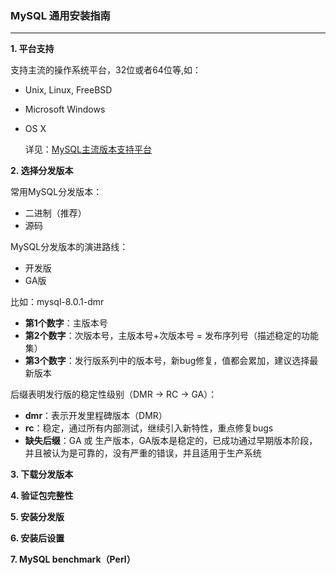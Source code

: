 ### MySQL 通用安装指南
--- 
**1. 平台支持**

支持主流的操作系统平台，32位或者64位等,如：
+ Unix, Linux, FreeBSD
+ Microsoft Windows
+ OS X 

  详见：[MySQL主流版本支持平台](https://www.mysql.com/support/supportedplatforms/database.html)

**2. 选择分发版本**
  
  常用MySQL分发版本：
  + 二进制（推荐）
  + 源码
  
  MySQL分发版本的演进路线：
  + 开发版
  + GA版 
  
  比如：mysql-8.0.1-dmr
  + **第1个数字**：主版本号
  + **第2个数字**：次版本号，主版本号+次版本号 = 发布序列号（描述稳定的功能集）
  + **第3个数字**：发行版系列中的版本号，新bug修复，值都会累加，建议选择最新版本
  
  后缀表明发行版的稳定性级别（DMR -> RC -> GA）：
  + **dmr**：表示开发里程碑版本（DMR）
  + **rc**：稳定，通过所有内部测试，继续引入新特性，重点修复bugs
  + **缺失后缀**：GA 或 生产版本，GA版本是稳定的，已成功通过早期版本阶段，并且被认为是可靠的，没有严重的错误，并且适用于生产系统

**3. 下载分发版本**

**4. 验证包完整性**

**5. 安装分发版**

**6. 安装后设置**

**7. MySQL benchmark（Perl）**
